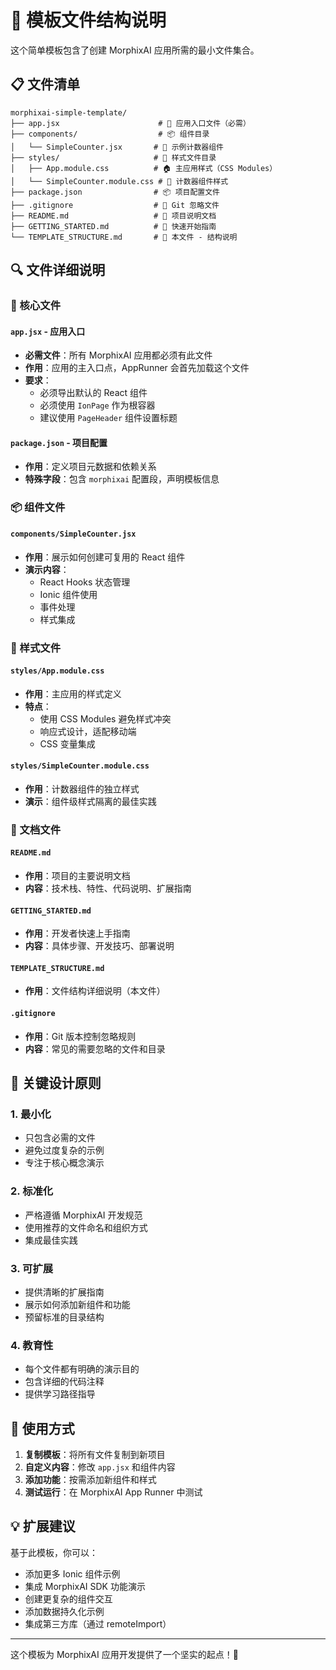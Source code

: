 # 📁 模板文件结构说明

这个简单模板包含了创建 MorphixAI 应用所需的最小文件集合。

## 📋 文件清单

```
morphixai-simple-template/
├── app.jsx                      # 🎯 应用入口文件（必需）
├── components/                  # 📦 组件目录
│   └── SimpleCounter.jsx       # 📱 示例计数器组件
├── styles/                     # 🎨 样式文件目录
│   ├── App.module.css          # 🏠 主应用样式（CSS Modules）
│   └── SimpleCounter.module.css # 🔢 计数器组件样式
├── package.json                # 📦 项目配置文件
├── .gitignore                  # 🚫 Git 忽略文件
├── README.md                   # 📖 项目说明文档
├── GETTING_STARTED.md          # 🚀 快速开始指南
└── TEMPLATE_STRUCTURE.md       # 📁 本文件 - 结构说明
```

## 🔍 文件详细说明

### 🎯 核心文件

#### `app.jsx` - 应用入口
- **必需文件**：所有 MorphixAI 应用都必须有此文件
- **作用**：应用的主入口点，AppRunner 会首先加载这个文件
- **要求**：
  - 必须导出默认的 React 组件
  - 必须使用 `IonPage` 作为根容器
  - 建议使用 `PageHeader` 组件设置标题

#### `package.json` - 项目配置
- **作用**：定义项目元数据和依赖关系
- **特殊字段**：包含 `morphixai` 配置段，声明模板信息

### 📦 组件文件

#### `components/SimpleCounter.jsx`
- **作用**：展示如何创建可复用的 React 组件
- **演示内容**：
  - React Hooks 状态管理
  - Ionic 组件使用
  - 事件处理
  - 样式集成

### 🎨 样式文件

#### `styles/App.module.css`
- **作用**：主应用的样式定义
- **特点**：
  - 使用 CSS Modules 避免样式冲突
  - 响应式设计，适配移动端
  - CSS 变量集成

#### `styles/SimpleCounter.module.css`
- **作用**：计数器组件的独立样式
- **演示**：组件级样式隔离的最佳实践

### 📖 文档文件

#### `README.md`
- **作用**：项目的主要说明文档
- **内容**：技术栈、特性、代码说明、扩展指南

#### `GETTING_STARTED.md`
- **作用**：开发者快速上手指南
- **内容**：具体步骤、开发技巧、部署说明

#### `TEMPLATE_STRUCTURE.md`
- **作用**：文件结构详细说明（本文件）

#### `.gitignore`
- **作用**：Git 版本控制忽略规则
- **内容**：常见的需要忽略的文件和目录

## 🎯 关键设计原则

### 1. 最小化
- 只包含必需的文件
- 避免过度复杂的示例
- 专注于核心概念演示

### 2. 标准化
- 严格遵循 MorphixAI 开发规范
- 使用推荐的文件命名和组织方式
- 集成最佳实践

### 3. 可扩展
- 提供清晰的扩展指南
- 展示如何添加新组件和功能
- 预留标准的目录结构

### 4. 教育性
- 每个文件都有明确的演示目的
- 包含详细的代码注释
- 提供学习路径指导

## 🚀 使用方式

1. **复制模板**：将所有文件复制到新项目
2. **自定义内容**：修改 `app.jsx` 和组件内容
3. **添加功能**：按需添加新组件和样式
4. **测试运行**：在 MorphixAI App Runner 中测试

## 💡 扩展建议

基于此模板，你可以：

- 添加更多 Ionic 组件示例
- 集成 MorphixAI SDK 功能演示
- 创建更复杂的组件交互
- 添加数据持久化示例
- 集成第三方库（通过 remoteImport）

---

这个模板为 MorphixAI 应用开发提供了一个坚实的起点！🎉
